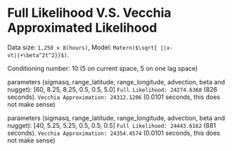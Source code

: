 
# Full Likelihood V.S. Vecchia Approximated Likelihood

Data size: ```1,250 x 8(hours)```, Model: ```Matern($\sqrt{ ||x-vt||+\beta^2t^2}}$)```.

Conditioning number: 10 (5 on current space, 5 on one lag space)

parameters (sigmasq, range_latitude, range_longitude, advection, beta and nugget): [60, 8.25, 8.25, 0.5, 0.5, 5.0]
```Full Likelihood: 24274.6368``` (826 seconds). ```Vecchia Approximation: 24312.1206``` (0.0101 seconds, this does not make sense)

parameters (sigmasq, range_latitude, range_longitude, advection, beta and nugget): [40, 5.25, 5.25, 0.5, 0.5, 0.5]
```Full Likelihood: 24443.6162``` (881 seconds). ```Vecchia Approximation: 24354.4574``` (0.0101 seconds, this does not make sense)


